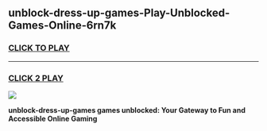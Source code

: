 
## unblock-dress-up-games-Play-Unblocked-Games-Online-6rn7k
<h3>
<a href="https://premium76.site?title=unblock-dress-up-games&ref=24A">CLICK TO PLAY</a></h3>
<hr>

<h3>
<a href="https://premium76.site?title=unblock-dress-up-games&ref=24A">CLICK 2 PLAY</a>
  
</h3>

<a href="https://premium76.site?title=unblock-dress-up-games&ref=24A"><img src="https://clearcache.store/games.png"></a>


**unblock-dress-up-games games unblocked: Your Gateway to Fun and Accessible Online Gaming**
